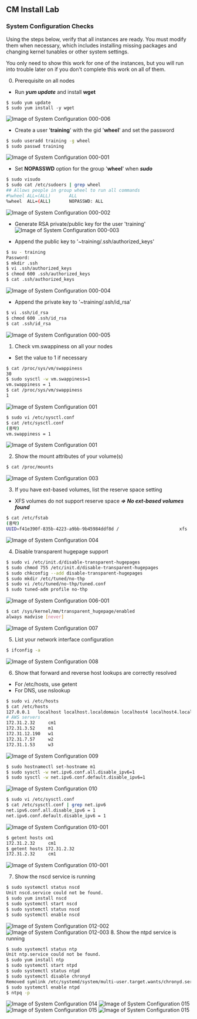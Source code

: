 ## CM Install Lab
### System Configuration Checks
Using the steps below, verify that all instances are ready. You must modify them when necessary, which includes installing missing packages and changing kernel tunables or other system settings.

You only need to show this work for one of the instances, but you will run into trouble later on if you don't complete this work on all of them.

  0. Prerequisite on all nodes
  - Run **_yum update_** and install **wget**
```
$ sudo yum update
$ sudo yum install -y wget
```
![Image of System Configuration 000-006](screenshots/system-config-000-006.png)

  - Create a user '**training**' with the gid '**wheel**' and set the password
```Bash
$ sudo useradd training -g wheel
$ sudo passwd training
```
![Image of System Configuration 000-001](screenshots/system-config-000-001.png)

  - Set **NOPASSWD** option for the group '**wheel**' when **_sudo_**
```Bash
$ sudo visudo
$ sudo cat /etc/sudoers | grep wheel
## Allows people in group wheel to run all commands
#%wheel ALL=(ALL)       ALL
%wheel  ALL=(ALL)       NOPASSWD: ALL
```
![Image of System Configuration 000-002](screenshots/system-config-000-002.png)

  - Generate RSA private/public key for the user 'training'
![Image of System Configuration 000-003](screenshots/system-config-000-003.png)

  - Append the public key to '~training/.ssh/authorized_keys'
```Bash
$ su - training
Password:
$ mkdir .ssh
$ vi .ssh/authorized_keys
$ chmod 600 .ssh/authorized_keys
$ cat .ssh/authorized_keys
```
![Image of System Configuration 000-004](screenshots/system-config-000-004.png)

  - Append the private key to '~training/.ssh/id_rsa'
```Bash
$ vi .ssh/id_rsa
$ chmod 600 .ssh/id_rsa
$ cat .ssh/id_rsa
```
![Image of System Configuration 000-005](screenshots/system-config-000-005.png)

  1. Check vm.swappiness on all your nodes
  - Set the value to 1 if necessary
```Bash
$ cat /proc/sys/vm/swappiness
30
$ sudo sysctl -w vm.swappiness=1
vm.swappiness = 1
$ cat /proc/sys/vm/swappiness
1
```
![Image of System Configuration 001](screenshots/system-config-001.png)
```Bash
$ sudo vi /etc/sysctl.conf
$ cat /etc/sysctl.conf
(중략)
vm.swappiness = 1
```
![Image of System Configuration 001](screenshots/system-config-002.png)

  2. Show the mount attributes of your volume(s)
```Bash
$ cat /proc/mounts
```
![Image of System Configuration 003](screenshots/system-config-003.png)

  3. If you have ext-based volumes, list the reserve space setting
  - XFS volumes do not support reserve space **_=> No ext-based volumes found_**
```Bash
$ cat /etc/fstab
(중략)
UUID=f41e390f-835b-4223-a9bb-9b45984ddf8d /                       xfs     defaults        0 0
```
![Image of System Configuration 004](screenshots/system-config-004.png)

  4. Disable transparent hugepage support
```Bash
$ sudo vi /etc/init.d/disable-transparent-hugepages
$ sudo chmod 755 /etc/init.d/disable-transparent-hugepages
$ sudo chkconfig --add disable-transparent-hugepages
$ sudo mkdir /etc/tuned/no-thp
$ sudo vi /etc/tuned/no-thp/tuned.conf
$ sudo tuned-adm profile no-thp
```
![Image of System Configuration 006-001](screenshots/system-config-006-001.png)
```Bash
$ cat /sys/kernel/mm/transparent_hugepage/enabled
always madvise [never]
```
![Image of System Configuration 007](screenshots/system-config-007.png)

  5. List your network interface configuration
```Bash
$ ifconfig -a
```
![Image of System Configuration 008](screenshots/system-config-008.png)

  6. Show that forward and reverse host lookups are correctly resolved
  - For /etc/hosts, use getent
  - For DNS, use nslookup
```Bash
$ sudo vi /etc/hosts
$ cat /etc/hosts
127.0.0.1   localhost localhost.localdomain localhost4 localhost4.localdomain4
# AWS servers
172.31.2.32     cm1
172.31.3.52     m1
172.31.12.190   w1
172.31.7.57     w2
172.31.1.53     w3
```
![Image of System Configuration 009](screenshots/system-config-009.png)
```Bash
$ sudo hostnamectl set-hostname m1
$ sudo sysctl -w net.ipv6.conf.all.disable_ipv6=1
$ sudo sysctl -w net.ipv6.conf.default.disable_ipv6=1
```
![Image of System Configuration 010](screenshots/system-config-010.png)
```Bash
$ sudo vi /etc/sysctl.conf
$ cat /etc/sysctl.conf | grep net.ipv6
net.ipv6.conf.all.disable_ipv6 = 1
net.ipv6.conf.default.disable_ipv6 = 1
```
![Image of System Configuration 010-001](screenshots/system-config-010-001.png)
```Bash
$ getent hosts cm1
172.31.2.32     cm1
$ getent hosts 172.31.2.32
172.31.2.32     cm1
```
![Image of System Configuration 010-001](screenshots/system-config-010-002.png)

  7. Show the nscd service is running
```Bash
$ sudo systemctl status nscd
Unit nscd.service could not be found.
$ sudo yum install nscd
$ sudo systemctl start nscd
$ sudo systemctl status nscd
$ sudo systemctl enable nscd
```
![Image of System Configuration 012-002](screenshots/system-config-012-002.png)
![Image of System Configuration 012-003](screenshots/system-config-012-003.png)
  8. Show the ntpd service is running
```Bash
$ sudo systemctl status ntp
Unit ntp.service could not be found.
$ sudo yum install ntp
$ sudo systemctl start ntpd
$ sudo systemctl status ntpd
$ sudo systemctl disable chronyd
Removed symlink /etc/systemd/system/multi-user.target.wants/chronyd.service.
$ sudo systemctl enable ntpd
$ ntpq -p
```
![Image of System Configuration 014](screenshots/system-config-014.png)
![Image of System Configuration 015](screenshots/system-config-015.png)
![Image of System Configuration 015](screenshots/system-config-017.png)
![Image of System Configuration 015](screenshots/system-config-018.png)

